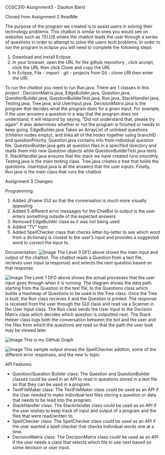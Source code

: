 COSC310-Assignment3 - Daulton Baird

Cloned from Assignment 2 ReadMe:

  The purpose of the program we created is to assist users in solving their technology problems. This chatbot is similar to ones you would see on websites such as TELUS where the chatbot leads the user through a series of questions in order to attempt to solve the users tech problems. In order to run the program in eclipse you will need to complete the following steps:


  1.	Download and install Eclipse.
  2.	In your browser, open the URL for the github repository , click accept, click the URL then click Clone and copy the URL
  3.	In Eclipse, File - import - git - projects from Git - clone URI then enter the URI.


  To run the chatbot you need to run Run.java. There are 1 classes in this project : DecisionMatrix.java, EdgeBuilder.java, Question.java, QuestionBuilder.java, QuestionBuilderTest.java, Run.java, StackHandler.java, Testing.java, Tree.java, and UserInput.java. DecisionMatrix.java is the program that decides what the program does for a given input. For example, if the user answers a question in a way that the program does not understand, it will respond by saying, “Did not understand that, please try again”. It also determines whether or not the program is finished or needs to keep going. EdgeBuilder.java Takes an ArrayList of unlinked questions (children nodes empty), and links all of the nodes together using branchID and questionPriority. Question.java contains info from individual question file. QuestionBuilder.java gets all question files in a specified directory and reads them into new Question objects while QuestionBuilderTest.java tests it. StackHandler.java ensures that the stack we have created runs smoothly. Testing.java is the main testing class. Tree.java creates a tree that holds the questions. UserInput.java is all the answers that the user inputs. Finally, Run.java is the main class that runs the chatbot.

Assignment 3 Changes:

Programming:

  1. Added JFrame GUI so that the conversation is much more visually appealing
  2. Added 5 different error messages for the ChatBot to output is the user enters something outside of the expected answers
  3. Removed EdgeBuilder class as it was not being used
  4. Added "TV" topic
  5. Added SpellChecker class that checks letter-by-letter to see which word from a dictionary is closest to the user’s input and provides a suggested word to correct the input to.
  
  Documentation:
 ![Image](ReadMeImages/Level-0DFD.png)
 The Level 0 DFD above shows the main input and output of the chatbot. The chatbot reads a Question from a text file, recieves user input (a response) and selects the next question based on that response.
 
 
 ![Image](ReadMeImages/Level1-DFD.png)
 The Level 1 DFD above shows the actual processes that the user input goes through when it is running. The diagram shows the data path starting from the Question in the text file, to the Questions class which builds a Hashmap of Questions to be used in the Tree class. Once the Tree is built, the Run class recieves it and the Question is printed. The response is received from the user through the GUI class and read via a Scanner in the User Input class. The Run class sends the User Input to the Decision Matrix class which decides which question is outputted next. The Stack Helper class logs both the conversation between the bot and the user and the files from which the questions are read so that the path the user took may be viewed later.
 
 ![Image](ReadMeImages/GitHubGraph.png)
  This is my GitHub Graph
  
 ![Image](ReadMeImages/SampleOutput.png)
 This sample output shows the SpellChecker additon, some of the different error responses, and the new tv topic 
  
  
  API Features:
  
- Question/Question Builder class: The Question and QuestionBuilder classes could be used in an API to read in questions stored in a text file so that they can be used in a program.
- TextFileMaker class: The TextFileMaker class could be used as an API if the User needed to make individual text files storing a question or data that needs to be read into the program.
- StackHandler class: The StackHandler class could be used as an API if the user wishes to keep track of input and output of a program and the files that were read/written to.
- SpellChecker class: The SpellChecker class could be used as an API if the user wanted a spell checker that checks individual words one at a time.
-	DecisionMatrix class: The DecisionMatrix class could be used as an API if the user needs a class that selects which file to use next based on some decision or user input.

